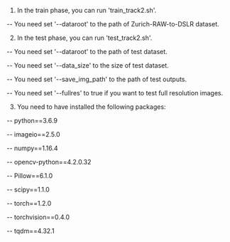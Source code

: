 
1. In the train phase, you can run 'train_track2.sh'. 

-- You need set '--dataroot' to the path of Zurich-RAW-to-DSLR dataset.


2. In the test phase, you can run 'test_track2.sh'. 

-- You need set '--dataroot' to the path of test dataset.

-- You need set '--data_size' to the size of test dataset.

-- You need set '--save_img_path' to the path of test outputs.

-- You need set '--fullres' to true if you want to test full resolution images.


3. You need to have installed the following packages:

-- python==3.6.9

-- imageio==2.5.0

-- numpy==1.16.4

-- opencv-python==4.2.0.32

-- Pillow==6.1.0

-- scipy==1.1.0

-- torch==1.2.0

-- torchvision==0.4.0

-- tqdm==4.32.1
